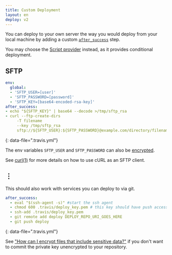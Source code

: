 ```yaml
---
title: Custom Deployment
layout: en
deploy: v2
---
```


You can deploy to your own server the way you would deploy from your local
machine by adding a custom [`after_success`](/user/customizing-the-build/) step.

You may choose the [Script provider](/user/deployment/script/) instead, as it
provides conditional deployment.

## SFTP

```yaml
env:
  global:
  - 'SFTP_USER=[user]'
  - 'SFTP_PASSWORD=[password]'
  - 'SFTP_KEY=[base64-encoded-rsa-key]'
after_success:
- echo "${SFTP_KEY}" | base64 --decode >/tmp/sftp_rsa
- curl --ftp-create-dirs
     -T filename
     --key /tmp/sftp_rsa
     sftp://${SFTP_USER}:${SFTP_PASSWORD}@example.com/directory/filename
```
{: data-file=".travis.yml"}

The env variables `SFTP_USER` and `SFTP_PASSWORD` can also be
[encrypted](/user/encryption-keys/).

See [curl(1)](http://curl.haxx.se/docs/manpage.html) for more details on how to
use cURL as an SFTP client.

## ⋮

This should also work with services you can deploy to via git.

```yaml
after_success:
  - eval "$(ssh-agent -s)" #start the ssh agent
  - chmod 600 .travis/deploy_key.pem # this key should have push access
  - ssh-add .travis/deploy_key.pem
  - git remote add deploy DEPLOY_REPO_URI_GOES_HERE
  - git push deploy
```
{: data-file=".travis.yml"}

See ["How can I encrypt files that include sensitive data?"](/user/travis-ci-for-private/#how-can-i-encrypt-files-that-include-sensitive-data) if you don't want to commit the private key unencrypted to your repository.
